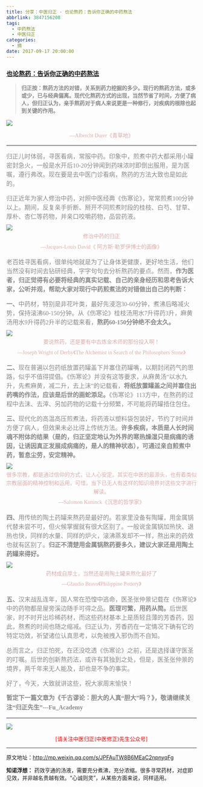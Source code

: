 ```yaml
---
title: 分享：中医归正 - 也论熬药：告诉你正确的中药熬法
abbrlink: 3847156208
tags:
  - 中药熬法
  - 中医归正
categories:
  - 摘
date: 2017-09-17 20:00:00
---
```

###  [也论熬药：告诉你正确的中药熬法 ](http://mp.weixin.qq.com/s/JPFAuTW8B6MEaC2npnyqFg "跳转至原文")

<div class="rich_media_content ">
                    <blockquote><p style="margin-top: 15px;margin-bottom: 15px;"><span style="color: rgb(136, 136, 136);font-family: 仿宋;font-size: 16px;"><span style="color: rgb(62, 62, 62);max-width: 100%;font-size: 14px;box-sizing: border-box !important;word-wrap: break-word !important;"><strong style="max-width: 100%;box-sizing: border-box !important;word-wrap: break-word !important;"><span style="max-width: 100%;font-family: 仿宋;color: rgb(136, 136, 136);box-sizing: border-box !important;word-wrap: break-word !important;">归正按：熬药方法的对错，关系到药力挖掘的多少。现行的熬药方法，或多或少，已与经典偏离。现代化熬药方式的出现，当然节省了时间，方便了病人，但归正认为，亲手熬药对于病人来说更是一种修行，对疾病的根除也起到关键的作用。</span></strong></span></span></p></blockquote><p style="line-height: normal;"><img style="clear: both; display: block; margin:auto;" src="https://ws1.sinaimg.cn/large/8bf740e1gy1fjmrjgqrqzj20hs0fl4a6.jpg" class="" data-ratio="0.876" data-w="750"  /></p><p style="white-space: normal;text-align: center;line-height: normal;margin-bottom: 5px;margin-top: 5px;"><span style="color: rgb(136, 136, 136);font-family: 仿宋;font-size: 16px;background-color: rgb(255, 255, 255);"><span style="max-width: 100%;color: rgb(215, 171, 169);font-size: 14px;line-height: 22.4px;box-sizing: border-box !important;word-wrap: break-word !important;">---Albercht Durer</span></span><span style="color: rgb(215, 171, 169);font-size: 14px;line-height: 22.4px;font-family: Arial, 宋体;">《青草地》</span></p><hr  /><p style="text-align: left;margin-top: 15px;"><span style="color: rgb(136, 136, 136);font-family: 仿宋;font-size: 16px;background-color: rgb(255, 255, 255);">归正儿时体弱，寻医看病，常服中药。印象中，煎煮中药大都采用小罐密封急火，一般是水开后10-20分钟闻到药味浓时即倒出服用，是为医嘱，遵行弗改。现在要是去中医门诊看病，熬药的方法大致也是如此的。</span><br  /></p><p style="margin-top: 15px;margin-bottom: 10px;"><span style="color: rgb(136, 136, 136);font-family: 仿宋;font-size: 16px;background-color: rgb(255, 255, 255);">归正近年为家人修治中药，对照中医经典《伤寒论》，常常煎煮100分钟以上。期间，反复亲手折断、掰开不同煎煮时段的桂枝、白芍、甘草、厚朴、杏仁等药物，并亲口咬嚼药物，品尝药液。</span></p><p style="margin-top: 5px;margin-bottom: 5px;line-height: normal;"><img style="clear: both; display: block; margin:auto;" src="https://ws1.sinaimg.cn/large/8bf740e1gy1fjmrk4gni3j20hs0clami.jpg" class="" data-ratio="0.708" data-w="750"  /></p><p style="margin-bottom: 5px;white-space: normal;text-align: center;margin-top: 5px;line-height: normal;"><span style="line-height: 22.4px;color: rgb(215, 171, 169);font-family: 仿宋;font-size: 14px;text-align: center;background-color: rgb(255, 255, 255);">修治中药的归正</span></p><p style="margin-bottom: 5px;white-space: normal;text-align: center;margin-top: 5px;line-height: normal;"><span style="line-height: 22.4px;color: rgb(215, 171, 169);font-family: 仿宋;font-size: 14px;text-align: center;background-color: rgb(255, 255, 255);">---Jacques-Louis David《&nbsp;阿方斯·勒罗伊博士的画像》</span></p><p style="margin-top: 15px;"><span style="background-color: rgb(255, 255, 255);color: rgb(136, 136, 136);font-family: 仿宋;font-size: 16px;">老百姓寻医看病，很单纯地就是为了让身体更健康，更好地生活，他们当然没有时间去钻研经典，字字句句去分析熬药的要点。然而，<strong>作为医者，归正觉得有必要将经典的真实记载、自己的亲身经历和思考告诉大家，公听并观，帮助大家对现行中药煎煮法的对错做出自己的判断：</strong></span><br  /></p><p style="margin-top: 15px;margin-bottom: 10px;"><strong><span style="color: rgb(136, 136, 136);font-family: 仿宋;font-size: 16px;background-color: rgb(255, 255, 255);">一、</span></strong><span style="color: rgb(136, 136, 136);font-family: 仿宋;font-size: 16px;background-color: rgb(255, 255, 255);">中药材，特别是非花叶类，最好先浸泡30-60分钟，煮沸后略减火势，保持滚沸60-150分钟。从《伤寒论》桂枝汤用水7升得药3升，麻黄汤用水9升得药2升半的记载来看，<strong>熬药60-150分钟绝不会太久。</strong></span></p><p style="margin-bottom: 5px;margin-top: 10px;"><img style="clear: both; display: block; margin:auto;" src="https://ws1.sinaimg.cn/large/8bf740e1gy1fjmrkhii76j20hs0eqtk9.jpg" class="" data-ratio="0.828" data-w="750"  /></p><p style="margin-bottom: 5px;white-space: normal;text-align: center;margin-top: 5px;line-height: normal;"><span style="line-height: 22.4px;color: rgb(215, 171, 169);font-family: 仿宋;font-size: 14px;text-align: center;background-color: rgb(255, 255, 255);">要说熬药，还是要有中古炼金术师的那份投入啊！</span></p><p style="margin-bottom: 5px;white-space: normal;text-align: center;margin-top: 5px;line-height: normal;"><span style="line-height: 22.4px;color: rgb(215, 171, 169);font-family: 仿宋;font-size: 14px;text-align: center;background-color: rgb(255, 255, 255);">---Joseph Wright of Derby《The Alchemist in Search of the Philosophers Stone》</span></p><p style="margin-top: 15px;"><strong><span style="background-color: rgb(255, 255, 255);color: rgb(136, 136, 136);font-family: 仿宋;font-size: 16px;">二、</span></strong><span style="background-color: rgb(255, 255, 255);color: rgb(136, 136, 136);font-family: 仿宋;font-size: 16px;">现在普遍以包药纸放置药罐盖下并塞住药罐嘴，以期封闭药气的思路，似乎不值得提倡。《伤寒论》并没有这等要求，从麻黄汤“以水九升，先煮麻黄，减二升，去上沫”的记载看，<strong>将纸放置罐盖之间并塞住出药嘴的作法，应该是后世的画蛇添足。</strong>《伤寒论》113方中，在熬药的过程中去沫、去滓、另加药物的记载十分频繁，不可能将药罐捂住包住。</span><span style="color: rgb(136, 136, 136);font-family: 仿宋;font-size: 16px;background-color: rgb(255, 255, 255);"><br  /></span></p><p style="margin-top: 15px;margin-bottom: 10px;"><strong><span style="color: rgb(136, 136, 136);font-family: 仿宋;font-size: 16px;background-color: rgb(255, 255, 255);">三、</span></strong><span style="color: rgb(136, 136, 136);font-family: 仿宋;font-size: 16px;background-color: rgb(255, 255, 255);">现代化的高温高压煎煮法，将药液以塑料袋包装好，节约了时间并方便了病人，但效果未必比得上传统方法。<strong>许多疾病，本质是人长时间魂不附体的结果（是的，归正坚定地认为外界的寒热燥湿只是病痛的诱因，让诱因真正发展成病痛的，是人的精神状态），可通过亲自煎煮中药，暂息尘劳，安定精神。</strong></span></p><p style="margin-top: 10px;margin-bottom: 5px;line-height: normal;"><img style="clear: both; display: block; margin:auto;" src="https://ws1.sinaimg.cn/large/8bf740e1gy1fjmrkxvs4tj20hs0abdmn.jpg" class="" data-ratio="0.58" data-w="900"  /></p><p style="margin-bottom: 5px;white-space: normal;text-align: center;margin-top: 5px;line-height: normal;"><span style="line-height: 22.4px;color: rgb(215, 171, 169);font-family: 仿宋;font-size: 14px;text-align: center;background-color: rgb(255, 255, 255);">很多宗教，都是通过信仰的方式，让人心安定。其实在中医的最源头，也有着类似宗教层面的精神控制和运用，可惜，当下已无人有这样的知识境界对这些文字进行解读。</span></p><p style="margin-bottom: 5px;white-space: normal;text-align: center;margin-top: 5px;line-height: normal;"><span style="line-height: 22.4px;color: rgb(215, 171, 169);font-family: 仿宋;font-size: 14px;text-align: center;background-color: rgb(255, 255, 255);">---Salomon Koninck《沉思的哲学家》</span></p><p style="margin-bottom: 5px;white-space: normal;text-align: left;margin-top: 15px;"><strong><span style="background-color: rgb(255, 255, 255);color: rgb(136, 136, 136);font-family: 仿宋;font-size: 16px;">四</span><span style="background-color: rgb(255, 255, 255);color: rgb(136, 136, 136);font-family: 仿宋;font-size: 16px;">、</span></strong><span style="background-color: rgb(255, 255, 255);color: rgb(136, 136, 136);font-family: 仿宋;font-size: 16px;">用传统的陶土药罐来熬药是最好的。若家里没备有陶罐，用金属锅代替未尝不可，但火候掌握就有很大区别了。一般说金属锅加热快、退热也快，同样的水量、同样的炉火，滚沸蒸发却不一样，熬出来的药效也就有区别了。<strong>归正不清楚用金属锅熬药要多久，建议大家还是用陶土药罐来得好。</strong></span></p><p style="margin-top: 10px;margin-bottom: 5px;line-height: normal;"><img style="clear: both; display: block; margin:auto;" src="https://ws1.sinaimg.cn/large/8bf740e1gy1fjmrld6uakj20hs0ah42y.jpg" class="" data-ratio="0.5893333333333334" data-w="750"  /></p><p style="margin-bottom: 5px;white-space: normal;text-align: center;line-height: normal;margin-top: 5px;"><span style="line-height: 22.4px;color: rgb(215, 171, 169);font-family: 仿宋;font-size: 14px;text-align: center;background-color: rgb(255, 255, 255);">药材成自厚土，当然还是用陶土罐来熬化最好了</span></p><p style="margin-bottom: 5px;white-space: normal;text-align: center;margin-top: 5px;line-height: normal;"><span style="line-height: 22.4px;color: rgb(215, 171, 169);font-family: 仿宋;font-size: 14px;text-align: center;background-color: rgb(255, 255, 255);">---Glaudio Bravo《Philippine Pottery》</span></p><p style="margin-top: 15px;"><strong><span style="background-color: rgb(255, 255, 255);color: rgb(136, 136, 136);font-family: 仿宋;font-size: 16px;">五、</span></strong><span style="background-color: rgb(255, 255, 255);color: rgb(136, 136, 136);font-family: 仿宋;font-size: 16px;">汉末战乱连年，国人常在恐惶中逃命，医圣张仲景记载在《伤寒论》中的药物都是屋旁溪边随手可得之品。<strong>医理可繁，用药从简。</strong>后世医家，时不时开出珍稀药材，而这些药材基本上是质轻且薄的芳香药，因此，熬煮的时间也随之缩减。归正认为，芳香药在一定情况下确有它的特定功效，祈望诸位认真思考，以免被拽入邪伪而不自知。</span></p><p style="margin-top: 15px;"><span style="color: rgb(136, 136, 136);font-family: 仿宋;font-size: 16px;background-color: rgb(255, 255, 255);">总而言之，归正怕死，在还没吃透《伤寒论》之前，还是选择谨守医圣的叮嘱。后世的创新熬药法，或许有其独到之处，但是，医圣张仲景的境界，两千年来无人能及，却也是不争的事实。</span></p><p style="margin-top: 15px;"><span style="color: rgb(136, 136, 136);font-family: 仿宋;font-size: 16px;background-color: rgb(255, 255, 255);">好了，今天，大致就讲这些，祝大家周末愉快！</span></p><p style="margin-top: 15px;"><span style="color: rgb(136, 136, 136);font-family: 仿宋;font-size: 16px;background-color: rgb(255, 255, 255);"><strong style="font-size: 16px;text-align: justify;white-space: normal;color: rgb(136, 136, 136);font-family: 仿宋;"><span style="line-height: 1.6;">暂定下一篇文章为《千古谬论：胆大的人真“胆大”吗？》，敬请继续关注“归正先生”---Fu_Academy</span></strong></span></p><p><span style="color: rgb(136, 136, 136);font-family: 仿宋;font-size: 16px;background-color: rgb(255, 255, 255);"></span></p><hr  />
					<img style="clear: both; display: block; margin:auto;" src="https://ws1.sinaimg.cn/mw690/8bf740e1gy1fgqt1hfuomj20hs0bzmyp.jpg" /><p style="text-align: center; color: red">[请关注中医归正(中医修正)先生公众号]</p><hr />
                </div>


原文地址：http://mp.weixin.qq.com/s/JPFAuTW8B6MEaC2npnyqFg


**知诺浮想：**
药效亨通的汤液，需要充分煮沸，充分浓缩。很多寻常药材，对症即见效，并非越名贵越有效。“心诚则灵”，从某些方面来说，同样适用。

